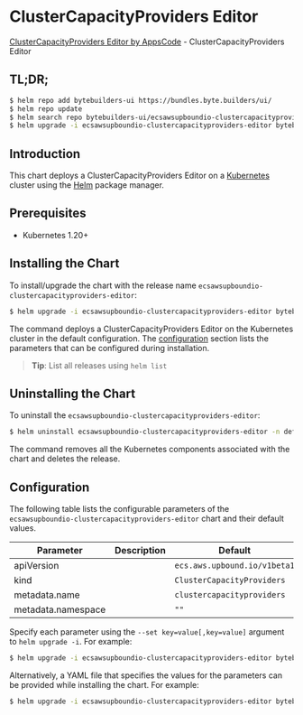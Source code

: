 # ClusterCapacityProviders Editor

[ClusterCapacityProviders Editor by AppsCode](https://byte.builders) - ClusterCapacityProviders Editor

## TL;DR;

```bash
$ helm repo add bytebuilders-ui https://bundles.byte.builders/ui/
$ helm repo update
$ helm search repo bytebuilders-ui/ecsawsupboundio-clustercapacityproviders-editor --version=v0.4.18
$ helm upgrade -i ecsawsupboundio-clustercapacityproviders-editor bytebuilders-ui/ecsawsupboundio-clustercapacityproviders-editor -n default --create-namespace --version=v0.4.18
```

## Introduction

This chart deploys a ClusterCapacityProviders Editor on a [Kubernetes](http://kubernetes.io) cluster using the [Helm](https://helm.sh) package manager.

## Prerequisites

- Kubernetes 1.20+

## Installing the Chart

To install/upgrade the chart with the release name `ecsawsupboundio-clustercapacityproviders-editor`:

```bash
$ helm upgrade -i ecsawsupboundio-clustercapacityproviders-editor bytebuilders-ui/ecsawsupboundio-clustercapacityproviders-editor -n default --create-namespace --version=v0.4.18
```

The command deploys a ClusterCapacityProviders Editor on the Kubernetes cluster in the default configuration. The [configuration](#configuration) section lists the parameters that can be configured during installation.

> **Tip**: List all releases using `helm list`

## Uninstalling the Chart

To uninstall the `ecsawsupboundio-clustercapacityproviders-editor`:

```bash
$ helm uninstall ecsawsupboundio-clustercapacityproviders-editor -n default
```

The command removes all the Kubernetes components associated with the chart and deletes the release.

## Configuration

The following table lists the configurable parameters of the `ecsawsupboundio-clustercapacityproviders-editor` chart and their default values.

|     Parameter      | Description |                 Default                 |
|--------------------|-------------|-----------------------------------------|
| apiVersion         |             | <code>ecs.aws.upbound.io/v1beta1</code> |
| kind               |             | <code>ClusterCapacityProviders</code>   |
| metadata.name      |             | <code>clustercapacityproviders</code>   |
| metadata.namespace |             | <code>""</code>                         |


Specify each parameter using the `--set key=value[,key=value]` argument to `helm upgrade -i`. For example:

```bash
$ helm upgrade -i ecsawsupboundio-clustercapacityproviders-editor bytebuilders-ui/ecsawsupboundio-clustercapacityproviders-editor -n default --create-namespace --version=v0.4.18 --set apiVersion=ecs.aws.upbound.io/v1beta1
```

Alternatively, a YAML file that specifies the values for the parameters can be provided while
installing the chart. For example:

```bash
$ helm upgrade -i ecsawsupboundio-clustercapacityproviders-editor bytebuilders-ui/ecsawsupboundio-clustercapacityproviders-editor -n default --create-namespace --version=v0.4.18 --values values.yaml
```
